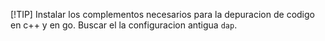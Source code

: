 [!TIP]  Instalar los complementos necesarios para la depuracion de codigo en c++ y en go. Buscar el la configuracion antigua `dap`.

